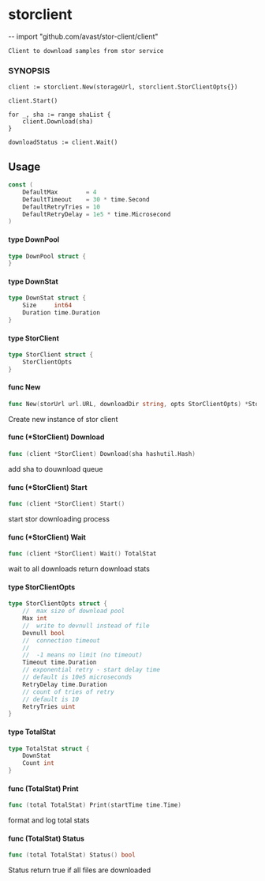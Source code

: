 # storclient
--
    import "github.com/avast/stor-client/client"


    Client to download samples from stor service
### SYNOPSIS

    client := storclient.New(storageUrl, storclient.StorClientOpts{})

    client.Start()

    for _, sha := range shaList {
    	client.Download(sha)
    }

    downloadStatus := client.Wait()

## Usage

```go
const (
	DefaultMax        = 4
	DefaultTimeout    = 30 * time.Second
	DefaultRetryTries = 10
	DefaultRetryDelay = 1e5 * time.Microsecond
)
```

#### type DownPool

```go
type DownPool struct {
}
```


#### type DownStat

```go
type DownStat struct {
	Size     int64
	Duration time.Duration
}
```


#### type StorClient

```go
type StorClient struct {
	StorClientOpts
}
```


#### func  New

```go
func New(storUrl url.URL, downloadDir string, opts StorClientOpts) *StorClient
```
Create new instance of stor client

#### func (*StorClient) Download

```go
func (client *StorClient) Download(sha hashutil.Hash)
```
add sha to douwnload queue

#### func (*StorClient) Start

```go
func (client *StorClient) Start()
```
start stor downloading process

#### func (*StorClient) Wait

```go
func (client *StorClient) Wait() TotalStat
```
wait to all downloads return download stats

#### type StorClientOpts

```go
type StorClientOpts struct {
	//	max size of download pool
	Max int
	//	write to devnull instead of file
	Devnull bool
	//	connection timeout
	//
	//	-1 means no limit (no timeout)
	Timeout time.Duration
	// exponential retry - start delay time
	// default is 10e5 microseconds
	RetryDelay time.Duration
	// count of tries of retry
	// default is 10
	RetryTries uint
}
```


#### type TotalStat

```go
type TotalStat struct {
	DownStat
	Count int
}
```


#### func (TotalStat) Print

```go
func (total TotalStat) Print(startTime time.Time)
```
format and log total stats

#### func (TotalStat) Status

```go
func (total TotalStat) Status() bool
```
Status return true if all files are downloaded
